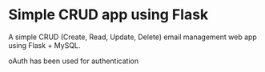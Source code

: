 # Simple CRUD app using Flask

A simple CRUD (Create, Read, Update, Delete) email management web app using Flask + MySQL. 


oAuth has been used for authentication
